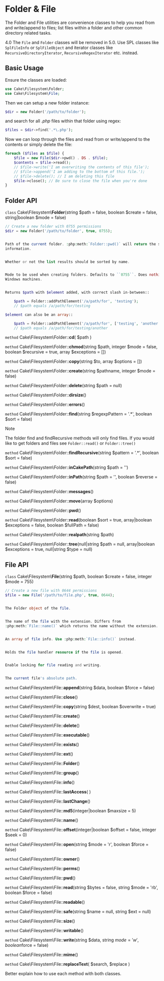 # Folder & File

The Folder and File utilities are convenience classes to help you read from and
write/append to files; list files within a folder and other common directory
related tasks.

<div class="deprecated">

4.0
The `File` and `Folder` classes will be removed in 5.0.
Use SPL classes like `SplFileInfo` or `SplFileObject` and iterator
classes like `RecursiveDirectoryIterator`, `RecursiveRegexIterator` etc. instead.

</div>

## Basic Usage

Ensure the classes are loaded:

``` php
use Cake\Filesystem\Folder;
use Cake\Filesystem\File;
```

Then we can setup a new folder instance:

``` php
$dir = new Folder('/path/to/folder');
```

and search for all *.php* files within that folder using regex:

``` php
$files = $dir->find('.*\.php');
```

Now we can loop through the files and read from or write/append to the contents or
simply delete the file:

``` php
foreach ($files as $file) {
    $file = new File($dir->pwd() . DS . $file);
    $contents = $file->read();
    // $file->write('I am overwriting the contents of this file');
    // $file->append('I am adding to the bottom of this file.');
    // $file->delete(); // I am deleting this file
    $file->close(); // Be sure to close the file when you're done
}
```

## Folder API

`class` Cake\\Filesystem\\**Folder**(string $path = false, boolean $create = false, string|boolean $mode = false)

``` php
// Create a new folder with 0755 permissions
$dir = new Folder('/path/to/folder', true, 0755);


Path of the current folder. :php:meth:`Folder::pwd()` will return the same
information.


Whether or not the list results should be sorted by name.


Mode to be used when creating folders. Defaults to ``0755``. Does nothing on
Windows machines.


Returns $path with $element added, with correct slash in-between::

    $path = Folder::addPathElement('/a/path/for', 'testing');
    // $path equals /a/path/for/testing

$element can also be an array::

    $path = Folder::addPathElement('/a/path/for', ['testing', 'another']);
    // $path equals /a/path/for/testing/another
```

`method` Cake\\Filesystem\\Folder::**cd**( $path )

`method` Cake\\Filesystem\\Folder::**chmod**(string $path, integer $mode = false, boolean $recursive = true, array $exceptions = [])

`method` Cake\\Filesystem\\Folder::**copy**(string $to, array $options = [])

`method` Cake\\Filesystem\\Folder::**create**(string $pathname, integer $mode = false)

`method` Cake\\Filesystem\\Folder::**delete**(string $path = null)

`method` Cake\\Filesystem\\Folder::**dirsize**()

`method` Cake\\Filesystem\\Folder::**errors**()

`method` Cake\\Filesystem\\Folder::**find**(string $regexpPattern = '.*', boolean $sort = false)

> [!NOTE]
> The folder find and findRecursive methods will only find files. If you
> would like to get folders and files see `Folder::read()` or
> `Folder::tree()`

`method` Cake\\Filesystem\\Folder::**findRecursive**(string $pattern = '.*', boolean $sort = false)

`method` Cake\\Filesystem\\Folder::**inCakePath**(string $path = '')

`method` Cake\\Filesystem\\Folder::**inPath**(string $path = '', boolean $reverse = false)

`method` Cake\\Filesystem\\Folder::**messages**()

`method` Cake\\Filesystem\\Folder::**move**(array $options)

`method` Cake\\Filesystem\\Folder::**pwd**()

`method` Cake\\Filesystem\\Folder::**read**(boolean $sort = true, array|boolean $exceptions = false, boolean $fullPath = false)

`method` Cake\\Filesystem\\Folder::**realpath**(string $path)

`method` Cake\\Filesystem\\Folder::**tree**(null|string $path = null, array|boolean $exceptions = true, null|string $type = null)

## File API

`class` Cake\\Filesystem\\**File**(string $path, boolean $create = false, integer $mode = 755)

``` php
// Create a new file with 0644 permissions
$file = new File('/path/to/file.php', true, 0644);


The Folder object of the file.


The name of the file with the extension. Differs from
:php:meth:`File::name()` which returns the name without the extension.


An array of file info. Use :php:meth:`File::info()` instead.


Holds the file handler resource if the file is opened.


Enable locking for file reading and writing.


The current file's absolute path.
```

`method` Cake\\Filesystem\\File::**append**(string $data, boolean $force = false)

`method` Cake\\Filesystem\\File::**close**()

`method` Cake\\Filesystem\\File::**copy**(string $dest, boolean $overwrite = true)

`method` Cake\\Filesystem\\File::**create**()

`method` Cake\\Filesystem\\File::**delete**()

`method` Cake\\Filesystem\\File::**executable**()

`method` Cake\\Filesystem\\File::**exists**()

`method` Cake\\Filesystem\\File::**ext**()

`method` Cake\\Filesystem\\File::**Folder**()

`method` Cake\\Filesystem\\File::**group**()

`method` Cake\\Filesystem\\File::**info**()

`method` Cake\\Filesystem\\File::**lastAccess**( )

`method` Cake\\Filesystem\\File::**lastChange**()

`method` Cake\\Filesystem\\File::**md5**(integer|boolean $maxsize = 5)

`method` Cake\\Filesystem\\File::**name**()

`method` Cake\\Filesystem\\File::**offset**(integer|boolean $offset = false, integer $seek = 0)

`method` Cake\\Filesystem\\File::**open**(string $mode = 'r', boolean $force = false)

`method` Cake\\Filesystem\\File::**owner**()

`method` Cake\\Filesystem\\File::**perms**()

`method` Cake\\Filesystem\\File::**pwd**()

`method` Cake\\Filesystem\\File::**read**(string $bytes = false, string $mode = 'rb', boolean $force = false)

`method` Cake\\Filesystem\\File::**readable**()

`method` Cake\\Filesystem\\File::**safe**(string $name = null, string $ext = null)

`method` Cake\\Filesystem\\File::**size**()

`method` Cake\\Filesystem\\File::**writable**()

`method` Cake\\Filesystem\\File::**write**(string $data, string $mode = 'w', boolean$force = false)

`method` Cake\\Filesystem\\File::**mime**()

`method` Cake\\Filesystem\\File::**replaceText**( $search, $replace )

<div class="todo">

Better explain how to use each method with both classes.

</div>
